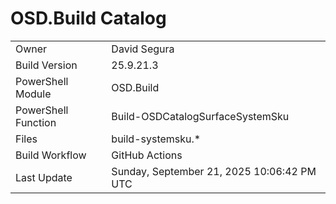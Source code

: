 ﻿# OSD.Build Catalog

| | |
|-|-|
| Owner | David Segura |
| Build Version | 25.9.21.3 |
| PowerShell Module | OSD.Build |
| PowerShell Function | Build-OSDCatalogSurfaceSystemSku |
| Files | build-systemsku.* |
| Build Workflow | GitHub Actions |
| Last Update | Sunday, September 21, 2025 10:06:42 PM UTC |
